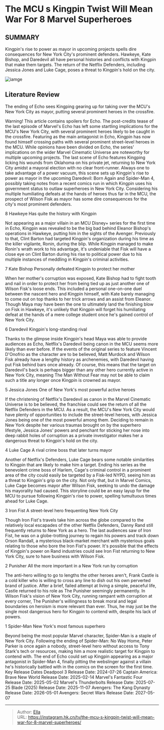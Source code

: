 # The MCU s Kingpin Twist Will Mean War For 8 Marvel Superheroes


## SUMMARY 


 Kingpin&#39;s rise to power as mayor in upcoming projects spells dire consequences for New York City&#39;s prominent defenders. 
 Hawkeye, Kate Bishop, and Daredevil all have personal histories and conflicts with Kingpin that make them targets. 
 The return of the Netflix Defenders, including Jessica Jones and Luke Cage, poses a threat to Kingpin&#39;s hold on the city. 

![iamge](https://static1.srcdn.com/wordpress/wp-content/uploads/2024/01/vincent-d-onofrio-s-wilson-fisk-aka-kingpin-in-the-mcu.jpg)

## Literature Review
The ending of Echo sees Kingping gearing up for taking over the MCU&#39;s New York City as mayor, putting several prominent heroes in the crossfire.




Warning! This article contains spoilers for Echo.
The post-credits tease of the last episode of Marvel&#39;s Echo has left some startling implications for the MCU&#39;s New York City, with several prominent heroes likely to be caught in the crossfire. Featuring as the main antagonist in Echo, Kingpin has now found himself crossing paths with several prominent street-level heroes in the MCU. While opinions have been divided on Echo, the series&#39; implications on the wider Marvel Cinematic Universe are noteworthy for multiple upcoming projects.
The last scene of Echo features Kingping licking his wounds from Oklahoma on his private jet, returning to New York City amidst a mayoral election with no clear front-runner. Always one to take advantage of a power vacuum, this scene sets up Kingpin&#39;s rise to power as mayor in the upcoming Daredevil: Born Again and Spider-Man 4, possibly taking notes from a recent comics run in which Kingpin uses his government status to outlaw superheroes in New York City. Considering his multiple humiliating defeats at the hands of heroes thus far in the MCU, the prospect of Wilson Fisk as mayor has some dire consequences for the city&#39;s most prominent defenders.









 








 8  Hawkeye 
Has quite the history with Kingpin


 







Not appearing as a major villain in an MCU Disney&#43; series for the first time in Echo, Kingpin was revealed to be the big bad behind Eleanor Bishop&#39;s operations in Hawkeye, putting him in the sights of the Avenger. Previously to that, Clint Barton had targeted Kingpin&#39;s organization during his time as the killer vigilante, Ronin, during the blip. While Kingpin managed to make Ronin&#39;s wrath work to his advantage, it&#39;s undeniable that Fisk will have a close eye on Clint Barton during his rise to political power due to his multiple instances of meddling in Kingpin&#39;s criminal activities.





 7  Kate Bishop 
Personally defeated Kingpin to protect her mother
        

When her mother&#39;s corruption was exposed, Kate Bishop had to fight tooth and nail in order to protect her from being tied up as just another one of Wilson Fisk&#39;s loose ends. This included a personal one-on-one duel between the nascent hero and Kingpin himself, with Kate barely managing to come out on top thanks to her trick arrows and an assist from Eleanor. Though Maya may have been the one to ultimately land the finishing blow on Fisk in Hawkeye, it&#39;s unlikely that Kingpin will forget his humiliating defeat at the hands of a mere college student once he&#39;s gained control of New York City.





 6  Daredevil 
Kingpin&#39;s long-standing rival


 







Thanks to the glimpse inside Kingpin&#39;s head Maya was able to provide audiences as Echo, Netflix&#39;s Daredevil being canon in the MCU seems more likely than ever before. If the events of the original series to feature Vincent D&#39;Onofrio as the character are to be believed, Matt Murdock and Wilson Fisk already have a lengthy history as archenemies, with Daredevil having put Fisk behind bars once already. Of course, this means that the target on Daredevil&#39;s back is perhaps bigger than any other hero currently active in New York City, meaning The Man Without Fear may not be able to claim such a title any longer once Kingpin is crowned as mayor.





 5  Jessica Jones 
One of New York&#39;s most powerful active heroes
        

If the christening of Netflix&#39;s Daredevil as canon in the Marvel Cinematic Universe is to be believed, the franchise could see the return of all the Netflix Defenders in the MCU. As a result, the MCU&#39;s New York City would have plenty of opportunities to include the street-level heroes, with Jessica Jones being one of the most powerful among them. Deciding to remain in New York despite her various traumas brought on by the superhero lifestyle, Jessica Jones&#39; powers and penchant for sticking her nose into deep rabbit holes of corruption as a private investigator makes her a dangerous threat to Kingpin&#39;s hold on the city.





 4  Luke Cage 
A rival crime boss that later turns mayor
        

Another of Netflix&#39;s Defenders, Luke Cage bears some notable similarities to Kingpin that are likely to make him a target. Ending his series as the benevolent crime boss of Harlem, Cage&#39;s criminal control in a prominent area of the city could easily be targeted by a Fisk-led NYPD, seeing him as a threat to Kingpin&#39;s grip on the city. Not only that, but in Marvel Comics, Luke Cage becomes mayor after Wilson Fisk, seeking to undo the damage his mayorality had caused. This storyline could be an easy layup for the MCU to pursue following Kingpin&#39;s rise to power, spelling tumultuous times ahead for Luke Cage.





 3  Iron Fist 
A street-level hero frequenting New York City
        

Though Iron Fist&#39;s travels take him across the globe compared to the relatively local escapades of the other Netflix Defenders, Danny Rand still frequently returns to New York as a hero. The last audiences saw of Iron Fist, he was on a globe-trotting journey to regain his powers and track down Orson Randall, a mysterious black-market merchant with mysterious goals relating to those who bore the Iron Fist&#39;s power. It&#39;s possible that the effects of Kingpin&#39;s power on Rand industries could see Iron Fist returning to New York City, sure to have business with Wilson Fisk.





 2  Punisher 
All the more important in a New York run by corruption


 







The anti-hero willing to go to lengths the other heroes aren&#39;t, Frank Castle is a cold killer who is willing to cross any line to dish out his own perverted brand of justice. After a brief, failed attempt at living a simple, peaceful life, Castle returned to his role as The Punisher seemingly permanently. In Wilson Fisk&#39;s vision of New York City, running rampant with corruption at every corner, The Punisher&#39;s willingness to break moral and legal boundaries on heroism is more relevant than ever. Thus, he may just be the single most dangerous hero for Kingpin to contend with, despite his lack of powers.





 1  Spider-Man 
New York&#39;s most famous superhero
        

Beyond being the most popular Marvel character, Spider-Man is a staple of New York City. Following the ending of Spider-Man: No Way Home, Peter Parker is once again a nobody, street-level hero without access to Tony Stark&#39;s tech or resources, making him a more realistic target for Kingpin to contend with. The end of Echo could set up Kingpin appearing as a major antagonist in Spider-Man 4, finally pitting the webslinger against a villain he&#39;s historically battled with in the comics on the screen for the first time.
   Key Release Dates             Deadpool 3 Release Date: 2024-07-26                   Captain America: Brave New World Release Date: 2025-02-14                  Marvel&#39;s Fantastic Four Release Date: 2025-05-02                  Marvel&#39;s Thunderbolts Release Date: 2025-07-25                  Blade (2025) Release Date: 2025-11-07                  Avengers: The Kang Dynasty  Release Date: 2026-05-01                   Avengers: Secret Wars Release Date: 2027-05-07      

---

> Author: [Ella](https://instagram.hk.cn/)  
> URL: https://instagram.hk.cn/tv/the-mcu-s-kingpin-twist-will-mean-war-for-8-marvel-superheroes/  

